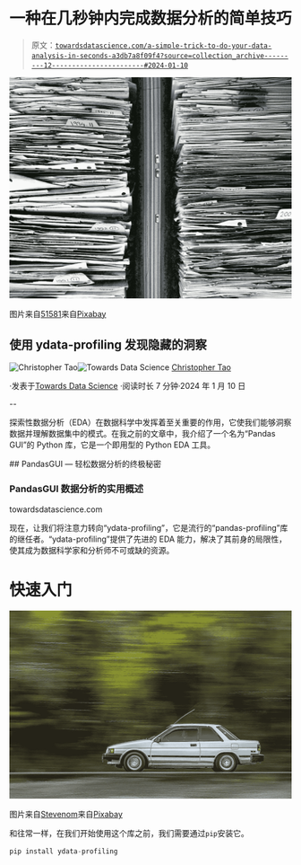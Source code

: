 # 一种在几秒钟内完成数据分析的简单技巧

> 原文：[`towardsdatascience.com/a-simple-trick-to-do-your-data-analysis-in-seconds-a3db7a8f09f4?source=collection_archive---------12-----------------------#2024-01-10`](https://towardsdatascience.com/a-simple-trick-to-do-your-data-analysis-in-seconds-a3db7a8f09f4?source=collection_archive---------12-----------------------#2024-01-10)

![](img/0a651e0fad5efcbe40e19826713ffd05.png)

图片来自[51581](https://pixabay.com/users/51581-51581/?utm_source=link-attribution&utm_medium=referral&utm_campaign=image&utm_content=3524185)来自[Pixabay](https://pixabay.com//?utm_source=link-attribution&utm_medium=referral&utm_campaign=image&utm_content=3524185)

## 使用 ydata-profiling 发现隐藏的洞察

[](https://christophertao.medium.com/?source=post_page---byline--a3db7a8f09f4--------------------------------)![Christopher Tao](https://christophertao.medium.com/?source=post_page---byline--a3db7a8f09f4--------------------------------)[](https://towardsdatascience.com/?source=post_page---byline--a3db7a8f09f4--------------------------------)![Towards Data Science](https://towardsdatascience.com/?source=post_page---byline--a3db7a8f09f4--------------------------------) [Christopher Tao](https://christophertao.medium.com/?source=post_page---byline--a3db7a8f09f4--------------------------------)

·发表于[Towards Data Science](https://towardsdatascience.com/?source=post_page---byline--a3db7a8f09f4--------------------------------) ·阅读时长 7 分钟·2024 年 1 月 10 日

--

探索性数据分析（EDA）在数据科学中发挥着至关重要的作用，它使我们能够洞察数据并理解数据集中的模式。在我之前的文章中，我介绍了一个名为“Pandas GUI”的 Python 库，它是一个即用型的 Python EDA 工具。

[](/is-pandas-easy-to-use-try-this-tool-to-make-it-easier-2071eeffe482?source=post_page-----a3db7a8f09f4--------------------------------) ## PandasGUI — 轻松数据分析的终极秘密

### PandasGUI 数据分析的实用概述

towardsdatascience.com

现在，让我们将注意力转向“ydata-profiling”，它是流行的“pandas-profiling”库的继任者。“ydata-profiling”提供了先进的 EDA 能力，解决了其前身的局限性，使其成为数据科学家和分析师不可或缺的资源。

# 快速入门

![](img/4b0a24db4f590ec857c49dd2f1c1dd0c.png)

图片来自[Stevenom](https://pixabay.com/users/stevenom-4502626/?utm_source=link-attribution&utm_medium=referral&utm_campaign=image&utm_content=3075396)来自[Pixabay](https://pixabay.com//?utm_source=link-attribution&utm_medium=referral&utm_campaign=image&utm_content=3075396)

和往常一样，在我们开始使用这个库之前，我们需要通过`pip`安装它。

```py
pip install ydata-profiling
```
